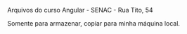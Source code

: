 Arquivos do curso Angular - SENAC - Rua Tito, 54

Somente para armazenar, copiar para minha máquina local.